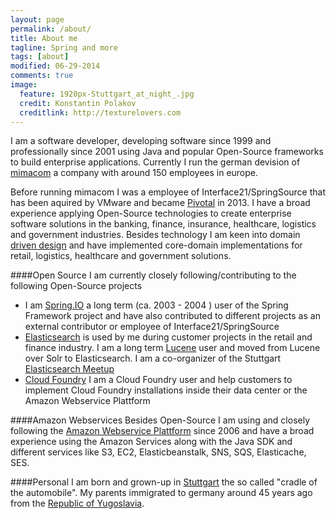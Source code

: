 ```yaml
---
layout: page
permalink: /about/
title: About me
tagline: Spring and more
tags: [about]
modified: 06-29-2014
comments: true
image:
  feature: 1920px-Stuttgart_at_night_.jpg
  credit: Konstantin Polakov
  creditlink: http://texturelovers.com
---
```


I am a software developer, developing software since 1999 and professionally since 2001 using Java and popular Open-Source frameworks to build enterprise applications. Currently I run the german devision of [mimacom](http://www.mimacom.de) a company with around 150 employees in europe.

Before running mimacom I was a employee of Interface21/SpringSource that has been aquired by VMware and became [Pivotal](http://www.gopivotal.com) in 2013. I have a broad experience applying Open-Source technologies to create enterprise software solutions in the banking, finance, insurance, healthcare, logistics and government industries. Besides technology I am keen into domain [driven design](http://dddcommunity.org) and have implemented core-domain implementations for retail, logistics, healthcare and government solutions.

####Open Source
I am currently closely following/contributing to the following Open-Source projects

* I am [Spring.IO](http://www.spring.io) a long term (ca. 2003 - 2004 ) user of the Spring Framework project and have also contributed to different projects as an external contributor or employee of Interface21/SpringSource
* [Elasticsearch](http://www.elasticsearch.org) is used by me during customer projects in the retail and finance industry. I am a long term [Lucene](http://www.lucene.apache.org) user and moved from Lucene over Solr to Elasticsearch. I am a co-organizer of the Stuttgart [Elasticsearch Meetup](http://www.meetup.com/Elasticsearch-Stuttgart/)
* [Cloud Foundry](http://cloudfoundry.org/) I am a Cloud Foundry user and help customers to implement Cloud Foundry installations inside their data center or the Amazon Webservice Plattform

####Amazon Webservices
Besides Open-Source I am using and closely following the [Amazon Webservice Plattform](https://aws.amazon.com) since 2006 and have a broad experience using the Amazon Services along with the Java SDK and different services like S3, EC2, Elasticbeanstalk, SNS, SQS, Elasticache, SES.

####Personal
I am born and grown-up in [Stuttgart](http://www.stuttgart.de) the so called "cradle of the automobile". My parents immigrated to germany around 45 years ago from the [Republic of Yugoslavia](http://en.wikipedia.org/wiki/Socialist_Federal_Republic_of_Yugoslavia).

